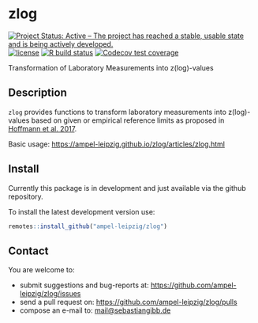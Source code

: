 # zlog

<!-- badges: start -->
[![Project Status: Active – The project has reached a stable, usable state and is being actively developed.](https://www.repostatus.org/badges/latest/active.svg)](https://www.repostatus.org/#active)
[![license](http://img.shields.io/badge/license-GPL%20%28%3E=%203%29-brightgreen.svg?style=flat)](http://www.gnu.org/licenses/gpl-3.0.html)
[![R build status](https://github.com/ampel-leipzig/zlog/workflows/R-CMD-check/badge.svg)](https://github.com/ampel-leipzig/zlog/actions)
[![Codecov test
coverage](https://codecov.io/gh/ampel-leipzig/zlog/branch/main/graph/badge.svg)](https://codecov.io/gh/ampel-leipzig/zlog?branch=main)
<!-- badges: end -->

Transformation of Laboratory Measurements into z(log)-values

## Description

`zlog` provides functions to transform laboratory measurements into
z(log)-values based on given or empirical reference limits as proposed in
[Hoffmann et al. 2017](https://doi.org/10.1515/labmed-2016-0087).

Basic usage: https://ampel-leipzig.github.io/zlog/articles/zlog.html

## Install

Currently this package is in development and just available via the github
repository.

To install the latest development version use:

```r
remotes::install_github("ampel-leipzig/zlog")
```

## Contact

You are welcome to:

* submit suggestions and bug-reports at: <https://github.com/ampel-leipzig/zlog/issues>
* send a pull request on: <https://github.com/ampel-leipzig/zlog/pulls>
* compose an e-mail to: <mail@sebastiangibb.de>
